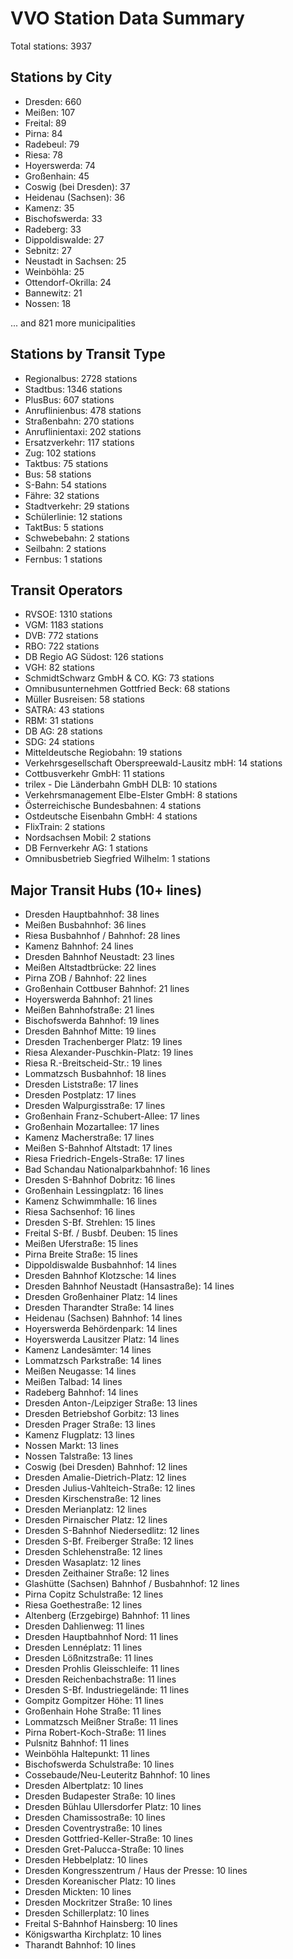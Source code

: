 # VVO Station Data Summary

Total stations: 3937

## Stations by City

- Dresden: 660
- Meißen: 107
- Freital: 89
- Pirna: 84
- Radebeul: 79
- Riesa: 78
- Hoyerswerda: 74
- Großenhain: 45
- Coswig (bei Dresden): 37
- Heidenau (Sachsen): 36
- Kamenz: 35
- Bischofswerda: 33
- Radeberg: 33
- Dippoldiswalde: 27
- Sebnitz: 27
- Neustadt in Sachsen: 25
- Weinböhla: 25
- Ottendorf-Okrilla: 24
- Bannewitz: 21
- Nossen: 18

... and 821 more municipalities

## Stations by Transit Type

- Regionalbus: 2728 stations
- Stadtbus: 1346 stations
- PlusBus: 607 stations
- Anruflinienbus: 478 stations
- Straßenbahn: 270 stations
- Anruflinientaxi: 202 stations
- Ersatzverkehr: 117 stations
- Zug: 102 stations
- Taktbus: 75 stations
- Bus: 58 stations
- S-Bahn: 54 stations
- Fähre: 32 stations
- Stadtverkehr: 29 stations
- Schülerlinie: 12 stations
- TaktBus: 5 stations
- Schwebebahn: 2 stations
- Seilbahn: 2 stations
- Fernbus: 1 stations

## Transit Operators

- RVSOE: 1310 stations
- VGM: 1183 stations
- DVB: 772 stations
- RBO: 722 stations
- DB Regio AG Südost: 126 stations
- VGH: 82 stations
- SchmidtSchwarz GmbH & CO. KG: 73 stations
- Omnibusunternehmen Gottfried Beck: 68 stations
- Müller Busreisen: 58 stations
- SATRA: 43 stations
- RBM: 31 stations
- DB AG: 28 stations
- SDG: 24 stations
- Mitteldeutsche Regiobahn: 19 stations
- Verkehrsgesellschaft Oberspreewald-Lausitz mbH: 14 stations
- Cottbusverkehr GmbH: 11 stations
- trilex - Die Länderbahn GmbH DLB: 10 stations
- Verkehrsmanagement Elbe-Elster GmbH: 8 stations
- Österreichische Bundesbahnen: 4 stations
- Ostdeutsche Eisenbahn GmbH: 4 stations
- FlixTrain: 2 stations
- Nordsachsen Mobil: 2 stations
- DB Fernverkehr AG: 1 stations
- Omnibusbetrieb Siegfried Wilhelm: 1 stations

## Major Transit Hubs (10+ lines)

- Dresden Hauptbahnhof: 38 lines
- Meißen Busbahnhof: 36 lines
- Riesa Busbahnhof / Bahnhof: 28 lines
- Kamenz Bahnhof: 24 lines
- Dresden Bahnhof Neustadt: 23 lines
- Meißen Altstadtbrücke: 22 lines
- Pirna ZOB / Bahnhof: 22 lines
- Großenhain Cottbuser Bahnhof: 21 lines
- Hoyerswerda Bahnhof: 21 lines
- Meißen Bahnhofstraße: 21 lines
- Bischofswerda Bahnhof: 19 lines
- Dresden Bahnhof Mitte: 19 lines
- Dresden Trachenberger Platz: 19 lines
- Riesa Alexander-Puschkin-Platz: 19 lines
- Riesa R.-Breitscheid-Str.: 19 lines
- Lommatzsch Busbahnhof: 18 lines
- Dresden Liststraße: 17 lines
- Dresden Postplatz: 17 lines
- Dresden Walpurgisstraße: 17 lines
- Großenhain Franz-Schubert-Allee: 17 lines
- Großenhain Mozartallee: 17 lines
- Kamenz Macherstraße: 17 lines
- Meißen S-Bahnhof Altstadt: 17 lines
- Riesa Friedrich-Engels-Straße: 17 lines
- Bad Schandau Nationalparkbahnhof: 16 lines
- Dresden S-Bahnhof Dobritz: 16 lines
- Großenhain Lessingplatz: 16 lines
- Kamenz Schwimmhalle: 16 lines
- Riesa Sachsenhof: 16 lines
- Dresden S-Bf. Strehlen: 15 lines
- Freital S-Bf. / Busbf. Deuben: 15 lines
- Meißen Uferstraße: 15 lines
- Pirna Breite Straße: 15 lines
- Dippoldiswalde Busbahnhof: 14 lines
- Dresden Bahnhof Klotzsche: 14 lines
- Dresden Bahnhof Neustadt (Hansastraße): 14 lines
- Dresden Großenhainer Platz: 14 lines
- Dresden Tharandter Straße: 14 lines
- Heidenau (Sachsen) Bahnhof: 14 lines
- Hoyerswerda Behördenpark: 14 lines
- Hoyerswerda Lausitzer Platz: 14 lines
- Kamenz Landesämter: 14 lines
- Lommatzsch Parkstraße: 14 lines
- Meißen Neugasse: 14 lines
- Meißen Talbad: 14 lines
- Radeberg Bahnhof: 14 lines
- Dresden Anton-/Leipziger Straße: 13 lines
- Dresden Betriebshof Gorbitz: 13 lines
- Dresden Prager Straße: 13 lines
- Kamenz Flugplatz: 13 lines
- Nossen Markt: 13 lines
- Nossen Talstraße: 13 lines
- Coswig (bei Dresden) Bahnhof: 12 lines
- Dresden Amalie-Dietrich-Platz: 12 lines
- Dresden Julius-Vahlteich-Straße: 12 lines
- Dresden Kirschenstraße: 12 lines
- Dresden Merianplatz: 12 lines
- Dresden Pirnaischer Platz: 12 lines
- Dresden S-Bahnhof Niedersedlitz: 12 lines
- Dresden S-Bf. Freiberger Straße: 12 lines
- Dresden Schlehenstraße: 12 lines
- Dresden Wasaplatz: 12 lines
- Dresden Zeithainer Straße: 12 lines
- Glashütte (Sachsen) Bahnhof / Busbahnhof: 12 lines
- Pirna Copitz Schulstraße: 12 lines
- Riesa Goethestraße: 12 lines
- Altenberg (Erzgebirge) Bahnhof: 11 lines
- Dresden Dahlienweg: 11 lines
- Dresden Hauptbahnhof Nord: 11 lines
- Dresden Lennéplatz: 11 lines
- Dresden Lößnitzstraße: 11 lines
- Dresden Prohlis Gleisschleife: 11 lines
- Dresden Reichenbachstraße: 11 lines
- Dresden S-Bf. Industriegelände: 11 lines
- Gompitz Gompitzer Höhe: 11 lines
- Großenhain Hohe Straße: 11 lines
- Lommatzsch Meißner Straße: 11 lines
- Pirna Robert-Koch-Straße: 11 lines
- Pulsnitz Bahnhof: 11 lines
- Weinböhla Haltepunkt: 11 lines
- Bischofswerda Schulstraße: 10 lines
- Cossebaude/Neu-Leuteritz Bahnhof: 10 lines
- Dresden Albertplatz: 10 lines
- Dresden Budapester Straße: 10 lines
- Dresden Bühlau Ullersdorfer Platz: 10 lines
- Dresden Chamissostraße: 10 lines
- Dresden Coventrystraße: 10 lines
- Dresden Gottfried-Keller-Straße: 10 lines
- Dresden Gret-Palucca-Straße: 10 lines
- Dresden Hebbelplatz: 10 lines
- Dresden Kongresszentrum / Haus der Presse: 10 lines
- Dresden Koreanischer Platz: 10 lines
- Dresden Mickten: 10 lines
- Dresden Mockritzer Straße: 10 lines
- Dresden Schillerplatz: 10 lines
- Freital S-Bahnhof Hainsberg: 10 lines
- Königswartha Kirchplatz: 10 lines
- Tharandt Bahnhof: 10 lines
